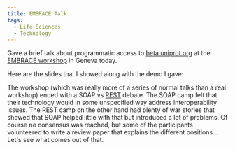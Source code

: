 ```yaml
---
title: EMBRACE Talk
tags:
  - Life Sciences
  - Technology
---
```


Gave a brief talk about programmatic access to [beta.uniprot.org](http://beta.uniprot.org/) at the [EMBRACE workshop](http://www.ch.embnet.org/EMBRACE/) in Geneva today.

Here are the slides that I showed along with the demo I gave:



The workshop (which was really more of a series of normal talks than a real workshop) ended with a SOAP vs [REST](http://en.wikipedia.org/wiki/Representational_State_Transfer) debate. The SOAP camp felt that their technology would in some unspecified way address interoperability issues. The REST camp on the other hand had plenty of war stories that showed that SOAP helped little with that but introduced a lot of problems. Of course no consensus was reached, but some of the participants volunteered to write a review paper that explains the different positions... Let's see what comes out of that.
